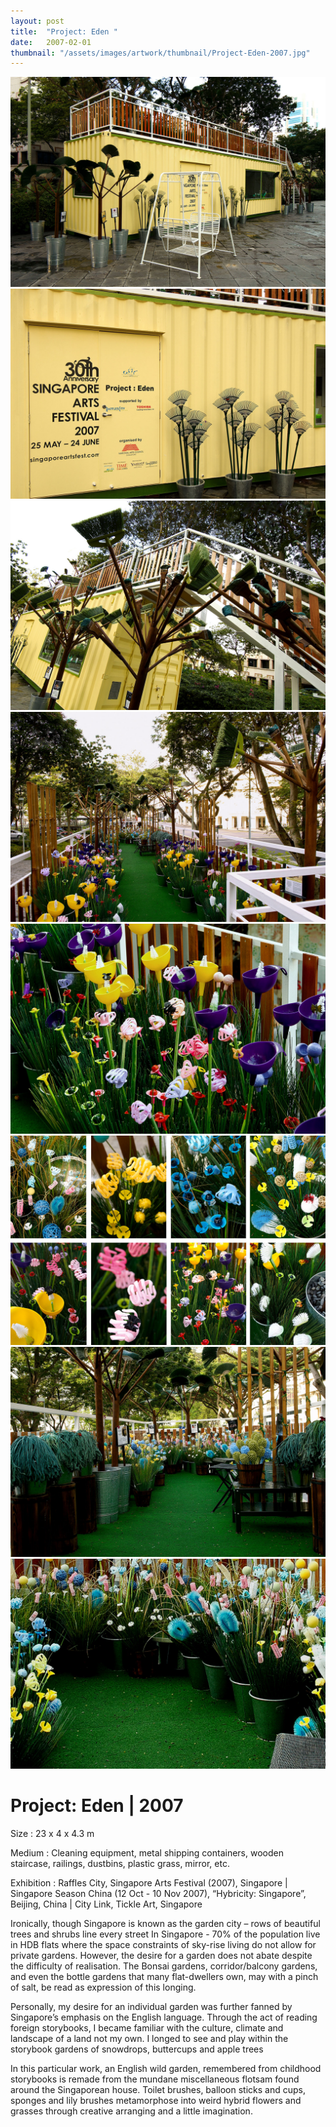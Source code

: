 ```yaml
---
layout: post
title:  "Project: Eden "
date:   2007-02-01
thumbnail: "/assets/images/artwork/thumbnail/Project-Eden-2007.jpg"
---
```


![My image Name](/assets/images/artwork/Project-Eden_01.jpg)
![My image Name](/assets/images/artwork/Project-Eden_02.jpg)
![My image Name](/assets/images/artwork/Project-Eden_03.jpg)
![My image Name](/assets/images/artwork/Project-Eden_04.jpg)
![My image Name](/assets/images/artwork/Project-Eden_05.jpg)
![My image Name](/assets/images/artwork/Project-Eden_06.jpg)
![My image Name](/assets/images/artwork/Project-Eden_07.jpg)
![My image Name](/assets/images/artwork/Project-Eden_08.jpg)

# Project: Eden | 2007

Size
: 23 x 4 x 4.3 m

Medium
: Cleaning equipment, metal shipping containers, wooden staircase, railings, dustbins, plastic grass, mirror, etc.

Exhibition
: Raffles City, Singapore Arts Festival (2007), Singapore &#124; Singapore Season China (12 Oct - 10 Nov 2007), “Hybricity: Singapore”, Beijing, China &#124; City Link, Tickle Art, Singapore

<!--excerpt_separator-->

Ironically, though Singapore is known as the garden city – rows of beautiful trees and shrubs line every street In Singapore - 70% of the population live in HDB flats where the space constraints of sky-rise living do not allow for private gardens.   However, the desire for a garden does not abate despite the difficulty of realisation.  The Bonsai gardens, corridor/balcony gardens, and even the bottle gardens that many flat-dwellers own, may with a pinch of salt, be read as expression of this longing.

Personally, my desire for an individual garden was further fanned by Singapore’s emphasis on the English language. Through the act of reading foreign storybooks, I became familiar with the culture, climate and landscape of a land not my own.  I longed to see and play within the storybook gardens of snowdrops, buttercups and apple trees

In this particular work, an English wild garden, remembered from childhood storybooks is remade from the mundane miscellaneous flotsam found around the Singaporean house.  Toilet brushes, balloon sticks and cups, sponges and lily brushes metamorphose into weird hybrid flowers and grasses through creative arranging and a little imagination.